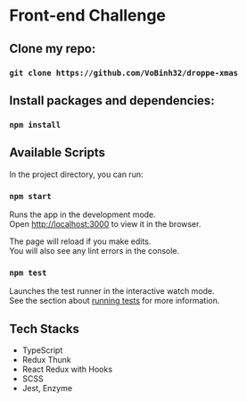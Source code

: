 # Front-end Challenge

## Clone my repo:

### `git clone https://github.com/VoBinh32/droppe-xmas`

## Install packages and dependencies:

### `npm install`

## Available Scripts

In the project directory, you can run:

### `npm start`

Runs the app in the development mode.\
Open [http://localhost:3000](http://localhost:3000) to view it in the browser.

The page will reload if you make edits.\
You will also see any lint errors in the console.

### `npm test`

Launches the test runner in the interactive watch mode.\
See the section about [running tests](https://facebook.github.io/create-react-app/docs/running-tests) for more information.

## Tech Stacks

- TypeScript
- Redux Thunk
- React Redux with Hooks
- SCSS
- Jest, Enzyme
